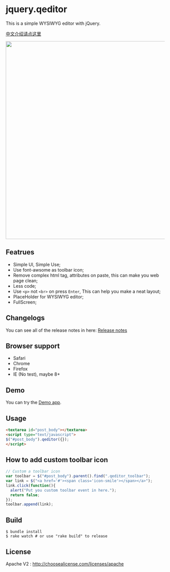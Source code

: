 jquery.qeditor
==============

This is a simple WYSIWYG editor with jQuery.

[中文介绍请点这里](http://huacnlee.com/blog/jquery-qeditor-introduction/)

<img src="https://f.cloud.github.com/assets/5518/945320/a8f55670-0303-11e3-8cd5-a77e94a85dbf.png" width="626" />

## Featrues

- Simple UI, Simple Use;
- Use font-awsome as toolbar icon;
- Remove complex html tag, attributes on paste, this can make you web page clean;
- Less code;
- Use `<p>` not `<br>` on press `Enter`, This can help you make a neat layout;
- PlaceHolder for WYSIWYG editor;
- FullScreen;

## Changelogs

You can see all of the release notes in here: [Release notes](https://github.com/huacnlee/jquery.qeditor/releases)

## Browser support

- Safari
- Chrome
- Firefox
- IE (No test), maybe 8+

## Demo

You can try the [Demo app](http://huacnlee.github.io/jquery.qeditor).

## Usage

```html
<textarea id="post_body"></textarea>
<script type="text/javascript">
$("#post_body").qeditor({});
</script>
```

## How to add custom toolbar icon

```js
// Custom a toolbar icon
var toolbar = $("#post_body").parent().find(".qeditor_toolbar");
var link = $("<a href='#'><span class='icon-smile'></span></a>");
link.click(function(){
  alert("Put you custom toolbar event in here.");
  return false;
});
toolbar.append(link);
```


## Build

```
$ bundle install
$ rake watch # or use "rake build" to release
``` 


## License

Apache V2 : http://choosealicense.com/licenses/apache
